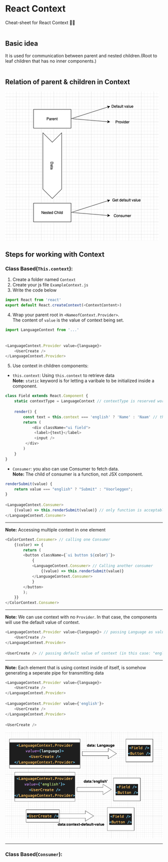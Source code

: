 # React Context
Cheat-sheet for React Context 👍🏻<br />
<br />


## Basic idea
It is used for communication between parent and nested children.(Root to leaf children that has no inner components.)
<br /><br />

## Relation of parent & children in Context
![alt text](./src/MdPics/Basic.png)

## Steps for working with Context
### Class Based(`This.context`):
1. Create a folder named `Context`  
2. Create your js file `ExampleContext.js`
3. Write the code below  

```javascript
import React from 'react'
export default React.createContext(<ContextContent>)
```

4. Wrap your parent root in `<NameofContext.Provider>`.
<br />The content of `value` is the value of context being set.
```javascript
import LanguageContext from '...'


<LanguageContext.Provider value={language}>
    <UserCreate />
</LanguageContext.Provider>
```

5. Use context in children components:<br />
- `this.context`: Using `this.context` to retrieve data <br />
**Note:** `static` keyword is for letting a varibale to be initialized inside a component.

```javascript
class Field extends React.Component {
    static contextType = LanguageContext // contextType is reserved word

    render() {
        const text = this.context === 'english' ? 'Name' : 'Naam' // this.context is the context being fetched from parent 
        return (
            <div className="ui field">
             <label>{text}</label>
             <input />
         </div>
        )
    }
}
```
- `Consumer`: you also can use Consumer to fetch data. <br />
**Note:** The child of consumer is a function, not JSX component.

```javascript
renderSubmit(value) {
    return value === "english" ? "Submit" : "Voorleggen";
}

<LanguageContext.Consumer>
    {(value) => this.renderSubmit(value)} // only function is acceptable
</LanguageContext.Consumer>
```

<hr>

**Note:** Accessing multiple context in one element

```javascript
<ColorContext.Consumer> // calling one Consumer
    {(color) => {
        return (
        <button className={`ui button ${color}`}>
            {
            <LanguageContext.Consumer> // Calling another consumer
                {(value) => this.renderSubmit(value)}
            </LanguageContext.Consumer>
            }
        </button>
        );
    }}
</ColorContext.Consumer>
```

<hr>

**Note:** We can use context with no `Provider`. In that case, the components will use the default value of context.

```javascript
<LanguageContext.Provider value={language}> // passing Language as value
    <UserCreate />
</LanguageContext.Provider>

<UserCreate /> // passing default value of context (in this case: "english")
```
<hr>

**Note:** Each element that is using context inside of itself, is somehow generating a seperate pipe for transmitting data

```javascript
<LanguageContext.Provider value={language}>
    <UserCreate />
</LanguageContext.Provider>

<LanguageContext.Provider value={'english'}>
    <UserCreate />
</LanguageContext.Provider>

<UserCreate />
```

![alt text](./src/MdPics/Pipes.png)

<hr>

### Class Based(`Consumer`):
